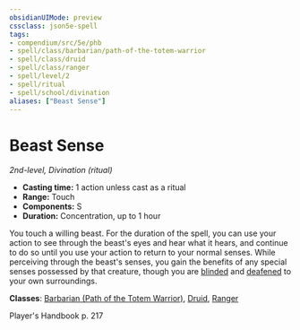 ```yaml
---
obsidianUIMode: preview
cssclass: json5e-spell
tags:
- compendium/src/5e/phb
- spell/class/barbarian/path-of-the-totem-warrior
- spell/class/druid
- spell/class/ranger
- spell/level/2
- spell/ritual
- spell/school/divination
aliases: ["Beast Sense"]
---
```

# Beast Sense
*2nd-level, Divination (ritual)*  

- **Casting time:** 1 action unless cast as a ritual
- **Range:** Touch
- **Components:** S
- **Duration:** Concentration, up to 1 hour

You touch a willing beast. For the duration of the spell, you can use your action to see through the beast's eyes and hear what it hears, and continue to do so until you use your action to return to your normal senses. While perceiving through the beast's senses, you gain the benefits of any special senses possessed by that creature, though you are [blinded](../../Rules%20&%20Options/5e%20Rules/conditions.md##blinded) and [deafened](../../Rules%20&%20Options/5e%20Rules/conditions.md##deafened) to your own surroundings.

**Classes**: [Barbarian (Path of the Totem Warrior)](../classes/barbarian-path-of-the-totem-warrior.md#), [Druid](../classes/druid.md#), [Ranger](../classes/ranger.md#)

Player's Handbook p. 217